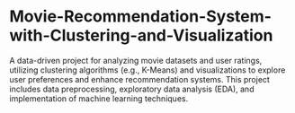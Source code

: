 # Movie-Recommendation-System-with-Clustering-and-Visualization
A data-driven project for analyzing movie datasets and user ratings, utilizing clustering algorithms (e.g., K-Means) and visualizations to explore user preferences and enhance recommendation systems. This project includes data preprocessing, exploratory data analysis (EDA), and implementation of machine learning techniques.
